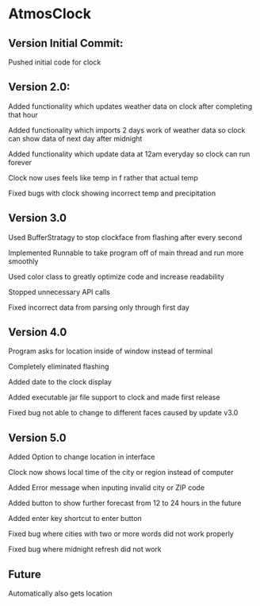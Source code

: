 # AtmosClock




## Version Initial Commit:
Pushed initial code for clock 

## Version 2.0:
Added functionality which updates weather data on clock after completing that hour

Added functionality which imports 2 days work of weather data so clock can show data of next day after midnight

Added functionality which update data at 12am everyday so clock can run forever

Clock now uses feels like temp in f rather that actual temp

Fixed bugs with clock showing incorrect temp and precipitation


## Version 3.0 
Used BufferStratagy to stop clockface from flashing after every second

Implemented Runnable to take program off of main thread and run more smoothly

Used color class to greatly optimize code and increase readability

Stopped unnecessary API calls

Fixed incorrect data from parsing only through first day

## Version 4.0 
Program asks for location inside of window instead of terminal

Completely eliminated flashing 

Added date to the clock display

Added executable jar file support to clock and made first release

Fixed bug not able to change to different faces caused by update v3.0


## Version 5.0
Added Option to change location in interface

Clock now shows local time of the city or region instead of computer

Added Error message when inputing invalid city or ZIP code

Added button to show further forecast from 12 to 24 hours in the future

Added enter key shortcut to enter button

Fixed bug where cities with two or more words did not work properly

Fixed bug where midnight refresh did not work

## Future

Automatically also gets location 

